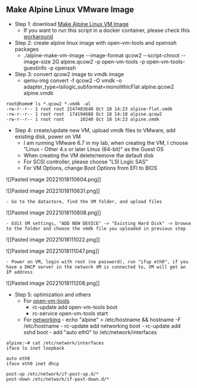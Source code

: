 ## Make Alpine Linux VMware Image
- Step 1: download [Make Alpine Linux VM Image](https://github.com/alpinelinux/alpine-make-vm-image)
	- If you want to run this script in a docker container, please check this [workaround](https://github.com/alpinelinux/alpine-make-vm-image/issues/15)
- Step 2: create alpine linux image with open-vm-tools and openssh packages
	- ./alpine-make-vm-image --image-format qcow2 --script-chroot --image-size 2G alpine.qcow2 -p open-vm-tools -p open-vm-tools-guestinfo -p openssh
- Step 3: convert qcow2 image to vmdk image
	- qemu-img convert -f qcow2 -O vmdk -o adapter_type=lsilogic,subformat=monolithicFlat alpine.qcow2 alpine.vmdk
```shell-session
root@home# ls *.qcow2 *.vmdk -al
-rw-r--r-- 1 root root 2147483648 Oct 18 14:23 alpine-flat.vmdk
-rw-r--r-- 1 root root  174194688 Oct 18 14:18 alpine.qcow2
-rw-r--r-- 1 root root      10240 Oct 18 14:23 alpine.vmdk
```
- Step 4: create/update new VM, upload vmdk files to VMware, add existing disk, power on VM
	- I am running VMware 6.7 in my lab, when creating the VM, I choose "Linux - Other 4.x or later Linux (64-bit)" as the Guest OS
	- When creating the VM delete/remove the default disk
	- For SCSI controller, please choose "LSI Logic SAS"
	- For VM Options, change Boot Options from EFI to BIOS

![[Pasted image 20221018110604.png]]

![[Pasted image 20221018110631.png]]

	- Go to the datastore, find the VM folder, and upload files

![[Pasted image 20221018110808.png]]

	- Edit VM settings, "ADD NEW DEVICE" -> "Existing Hard Disk" -> browse to the folder and choose the vmdk file you uploaded in previous step

![[Pasted image 20221018111022.png]]

![[Pasted image 20221018111047.png]]

	- Power on VM, login with root (no password), run "ifup eth0", if you have a DHCP server in the network VM is connected to, VM will get an IP address

![[Pasted image 20221018111208.png]]

- Step 5: optimization and others
	- For [open-vm-tools](https://wiki.alpinelinux.org/wiki/Open-vm-tools)
		- rc-update add open-vm-tools boot
		- rc-service open-vm-tools start
	- For [networking](https://wiki.alpinelinux.org/wiki/Configure_Networking)
			- echo "alpine" > /etc/hostname && hostname -F /etc/hostname
			- rc-update add networking boot
			- rc-update add sshd boot
			- add "auto eth0" to /etc/network/interfaces
```shell-session
alpine:~# cat /etc/network/interfaces 
iface lo inet loopback

auto eth0
iface eth0 inet dhcp

post-up /etc/network/if-post-up.d/*
post-down /etc/network/if-post-down.d/*
```
